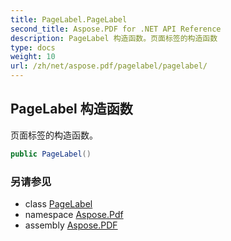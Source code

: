 ```yaml
---
title: PageLabel.PageLabel
second_title: Aspose.PDF for .NET API Reference
description: PageLabel 构造函数。页面标签的构造函数
type: docs
weight: 10
url: /zh/net/aspose.pdf/pagelabel/pagelabel/
---
```

## PageLabel 构造函数

页面标签的构造函数。

```csharp
public PageLabel()
```

### 另请参见

* class [PageLabel](../)
* namespace [Aspose.Pdf](../../../aspose.pdf/)
* assembly [Aspose.PDF](../../../)